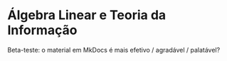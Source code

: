 # Álgebra Linear e Teoria da Informação

Beta-teste: o material em MkDocs é mais efetivo / agradável / palatável?


